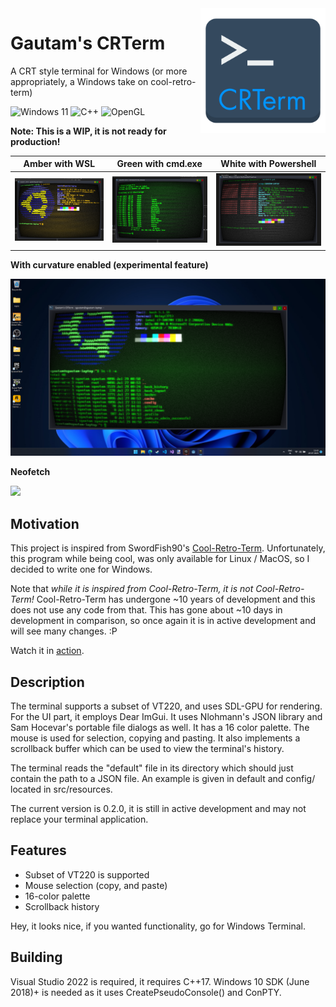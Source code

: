 <img align="right" width="200" height="200" src="images/crterm-logo.png">

# Gautam's CRTerm 
A CRT style terminal for Windows (or more appropriately, a Windows take on cool-retro-term)

![Windows 11](https://img.shields.io/badge/Windows%2011-%230079d5.svg?style=for-the-badge&logo=Windows%2011&logoColor=white)
![C++](https://img.shields.io/badge/c++-%2300599C.svg?style=for-the-badge&logo=c%2B%2B&logoColor=white)
![OpenGL](https://img.shields.io/badge/OpenGL-%23FFFFFF.svg?style=for-the-badge&logo=opengl)

<b>Note: This is a WIP, it is not ready for production!</b>

| Amber with WSL | Green with cmd.exe | White with Powershell |
| -------------  | ------------------ | -----------   |
|![](images/wsl-amber.png)|![](images/cmd-green.png)| ![](images/winfetch.png) |

<b>With curvature enabled (experimental feature)</b>

![](images/crterm-curvature-enabled.png)

<b>Neofetch</b>

![](images/show.gif)

## Motivation

This project is inspired from SwordFish90's [Cool-Retro-Term](https://github.com/Swordfish90/cool-retro-term). Unfortunately, this program while being cool, was only available for Linux / MacOS, so I decided to write one for Windows. 

Note that <i>while it is inspired from Cool-Retro-Term, it is not Cool-Retro-Term!</i> Cool-Retro-Term has undergone ~10 years of development and this does not use any code from that. This has gone about ~10 days in development in comparison, so once again it is in active development and will see many changes. :P

Watch it in [action](https://youtu.be/oOITpIzd7WM).

## Description

The terminal supports a subset of VT220, and uses SDL-GPU for rendering. For the UI part, it employs Dear ImGui. It uses Nlohmann's JSON library and Sam Hocevar's portable file dialogs as well. It has a 16 color palette. The mouse is used for selection, copying and pasting. It also implements a scrollback buffer which can be used to view the terminal's history.

The terminal reads the "default" file in its directory which should just contain the path to a JSON file. An example is given in default and config/ located in src/resources. 

The current version is 0.2.0, it is still in active development and may not replace your terminal application.

## Features

* Subset of VT220 is supported
* Mouse selection (copy, and paste)
* 16-color palette
* Scrollback history

Hey, it looks nice, if you wanted functionality, go for Windows Terminal.

## Building

Visual Studio 2022 is required, it requires C++17. Windows 10 SDK (June 2018)+ is needed as it uses CreatePseudoConsole() and ConPTY.
